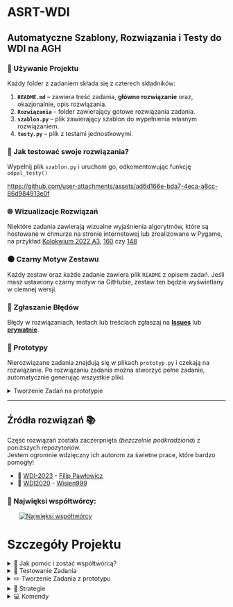 # ASRT-WDI 
## Automatyczne Szablony, Rozwiązania i Testy do WDI na AGH
### 🔧 Używanie Projektu

Każdy folder z zadaniem składa się z czterech składników:

1. **`README.md`** – zawiera treść zadania, **główne rozwiązanie** oraz, okazjonalnie, opis rozwiązania.
2. **`Rozwiązania`** – folder zawierający gotowe rozwiązania zadania.
3. **`szablon.py`** – plik zawierający szablon do wypełnienia własnym rozwiązaniem.
4. **`testy.py`** – plik z testami jednostkowymi.


### 🧪 Jak testować swoje rozwiązania?

Wypełnij plik `szablon.py` i uruchom go, odkomentowując funkcję `odpal_testy()`

https://github.com/user-attachments/assets/ad6d166e-bda7-4eca-a8cc-86d984913e0f

### 🌐 Wizualizacje Rozwiązań
Niektóre zadania zawierają wizualne wyjaśnienia algorytmów, które są hostowane w chmurze na stronie internetowej lub zrealizowane w Pygame, na przykład [Kolokwium 2022 A3](https://github.com/kamilGie/ASRT-WDI/tree/main/Kolokwia/Kolokwium_2/2022_A3), [160](https://github.com/kamilGie/ASRT-WDI/tree/main/Zestaw_5%3A_Rekurencja/160) czy [148](https://github.com/kamilGie/ASRT-WDI/tree/main/Zestaw_5%3A_Rekurencja/148) 


### 🌑 Czarny Motyw Zestawu
Każdy zestaw oraz każde zadanie zawiera plik `README` z opisem zadań. Jeśli masz ustawiony czarny motyw na GitHubie, zestaw ten będzie wyświetlany w ciemnej wersji.


### 🐛 Zgłaszanie Błędów
Błędy w rozwiązaniach, testach lub treściach zgłaszaj na <a href="https://github.com/kamilgie/ASRT-WDI/issues/new?labels=bug">****Issues****</a> lub <a href="https://gieras.pl/">****prywatnie****</a>.


### 🧱 Prototypy
Nierozwiązane zadania znajdują się w plikach `prototyp.py` i czekają na rozwiązanie. Po rozwiązaniu zadania można stworzyć pełne zadanie, automatycznie generując wszystkie pliki.


<details>
   
   <summary> Tworzenie Zadań na prototypie </summary>

1. Po rozwiązaniu zadania na `prototyp.py` można stworzyć pełne zadanie, odkomentowując funkcję `stworz_zadanie` i przekazując w tablicy funkcje, które mają być objęte testami.
2. Funkcja `stworz_zadanie` automatycznie przygotuje testy na podstawie przekazanych funkcji. Poprosi również o podanie argumentów testowych, które Twoim zdaniem mogą być interesujące lub problematyczne.
3. Następnie utworzy folder zadania zawierający pliki: `rozwiazanie.py` oraz `szablon.py` na podstawie `prototyp.py`, a także `testy.py` na podstawie wcześniej wygenerowanych testów.

https://github.com/user-attachments/assets/f3316918-a5e9-457f-8c2e-b4a5e5f0f27c



</details>


 
---

## Źródła rozwiązań 📚

Część rozwiązań została zaczerpnięta (*bezczelnie podkradziona*) z poniższych repozytoriów.  
Jestem ogromnie wdzięczny ich autorom za świetne prace, które bardzo pomogły! 

- 🌟 [WDI-2023](https://github.com/pawlowiczf/WDI-2023) - [Filip Pawłowicz](https://github.com/pawlowiczf)
- 🌟 [WDI2020](https://github.com/Wisien999/WDI2020) - [Wisien999](https://github.com/Wisien999)  




### 🗿 Najwięksi współtwórcy:
&nbsp;&nbsp;&nbsp;&nbsp;&nbsp;&nbsp;
<a href="https://github.com/kamilGie/ASRT-WDI/graphs/contributors">
  <img src="https://contrib.rocks/image?repo=kamilGie/ASRT-WDI" alt="Najwięksi współtwórcy" />
</a>




# Szczegóły Projektu

<details>
  <summary> 🤝 Jak pomóc i zostać współtwórcą? </summary>

## 🤝 Jak pomóc i zostać współtwórcą?


- Zalecam [***utworzenie forka***](https://github.com/kamilGie/WDI/fork) oraz samodzielne stworzenie zadania i zgłaszanie swoich zmian za pomocą pull requestów.
- Można również [dodać rozwiązanie zadania](https://github.com/kamilGie/ASRT-WDI/new/main/bufor_rozwi%C4%85za%C5%84), nie wychodząc z przeglądarki, korzystając z opcji "dodaj plik" w folderze bufor rozwiązań. W wolnym czasie będę z nich tworzył zadania. Szczegóły znajdziesz w [README folderu bufor rozwiązań](/bufor_rozwiązań).


### 💡 Możliwe Ulepszenia ### 
- ✏️ Stworzenie Zadania
- 🛠️ Poprawienie treści zadania, jeśli jest niejasna lub brakuje np. znaków potęgowania.
- 🔧 Ulepszanie testow poprzez komendy lub stworzeniej własnej [Szczegóły](#komendy)
- 🧠 Tworzenie Strategi Tworzenia Zadań [Szczegóły](#strategie)
  
SRT opiera się na **rozszerzaniu funkcjonalności**. Dzięki temu możesz dodawać nowe funkcje i strategie bez modyfikacji istniejącego kodu, co ułatwia wdrożenie bez potrzeby wiedzy o całym systemie i unika konfliktów.
### 🐛 Zgłaszanie błędów

- Błędy w rozwiązaniach, testach lub treściach można zgłaszać <a href="https://github.com/kamilgie/ASRT-WDI/issues/new?labels=bug"> ****tutaj**** </a>

### 💬 Feedback

- Sam feedback na temat tego, jak się pracuje, w jakim kierunku można pójść oraz czego brakuje, również będzie mile widziany. [kontakt](http://www.gieras.pl).


</details>



<details>
  <summary> 🧪 Testowanie Zadania </summary>

## Testowanie Zadania
Przykładowy `szablon.py` wygląda tak: 
```python
# ====================================================================================================>
# Zadanie 1
# Proszę napisać program poszukujący trójkątów Pitagorejskich w których długość przekątnej
# jest mniejsza od liczby N wprowadzonej z klawiatury.
# ====================================================================================================>
# print(a,b,c)

def Zadanie_1(n): ...


if __name__ == "__main__":
    from testy01 import odpal_testy

    Zadanie_1(input('Podaj n: '))

    # odpal_testy()
```
### Na górze znajduje się opis zadania, funkcja do wypełnienia i przygotowany main.
Wypełniasz funkcję kodem, o który prosi opis zadania. Wyniki można zwracać lub wypisywać. Jeśli to nie będzie oczywiste, pod opisem zadania powinna być wskazówka od autora testów, jakiego sposobu zwracania wyników oczekuje. W tym przypadku widać, że boki trójkąta powinny być wypisywane kolejno, bez żadnych dodatkowych napisów.

Po tym, jak zrobisz zadanie i będziesz pewny jego poprawności, możesz odkomentować funkcję `odpal_testy()` i uruchomić program normalnie:
```python
# ====================================================================================================>
# Zadanie 1
# Proszę napisać program poszukujący trójkątów Pitagorejskich w których długość przekątnej
# jest mniejsza od liczby N wprowadzonej z klawiatury.
# ====================================================================================================>
# print(a,b,c)

def Zadanie_1(n):
    for a in range(1, n):
        for b in range(a, n):
            c = (a * a + b * b) ** 0.5
            if c.is_integer() and c <= n:
                print(a, b, c)

if __name__ == "__main__":
     from testy01 import odpal_testy

     odpal_testy()
```
### wynik takiego programu dalby taki wynik
<img width="1504" alt="Zrzut ekranu 2024-10-24 o 22 26 09" src="https://github.com/user-attachments/assets/666313c3-15ec-4697-955c-1e5de81e23d7">
  
Wynik testu wskazuje na błąd: widzimy komunikat `AssertionError: '3 4 5' not found in [''].` Oznacza to, że test oczekiwał pustego stringa `''`, a otrzymał `'3 4 5'`, co sugeruje, że wynik dla c = 5 został niepotrzebnie wypisany.

Po chwili namysłu i ponownym przeczytaniu treści zadania, można zauważyć, że warunek mówi o długości przekątnej mniejszej, niż liczba **N**. Kod należy poprawić i ponownie uruchomić testy z nową nadzieją.

### Czasami można spotkać się z takim przypadkiem:
 <img width="1165" alt="Zrzut ekranu 2024-10-24 o 22 57 49" src="https://github.com/user-attachments/assets/4fe66d52-766c-417a-87ab-738a38271137">
Widzimy, że mimo poprawnego wyniku mamy błędny test, ponieważ wypisujemy wynik w innym typie lub kolejności. W takim przypadku możemy:

- Cieszyć się poprawnym rozwiązaniem i pójść dalej.
- Zmienić typ lub format wyjścia na taki, jaki jest oczekiwany w teście.
- Zainteresować się pomocą w rozwijaniu projektu i za pomocą komendy dodać swoją funkcję wraz z jej rozwiązaniem do listy poprawnych odpowiedzi, aby inni użytkownicy mieli dobre testy dla takich samych wyników jak twój.

Więcej o tym, jak działa cały projekt w 


  
---
</details>

<details>
  <summary> ✏️  Tworzenie Zadania z prototypu  </summary>

## Tworzenie Zadania
### `stworz_zadanie()` 
Każdy prototyp zawiera funkcję `stworz_zadanie`, importowaną z pliku `Develop`. Funkcja `stworz_zadanie` przesyła funkcje, które chcemy by obejmowały testy oraz wchodziły w skład szablonu do wypelnienia. Wiec przykładowo wypełniony `prototyp` powinnien wygladać tak:
```python
# ====================================================================================================>
# Zadanie 0
# Stworz 2 funkcje jedna dodaje 2 liczby druga mnoży 2 liczby
# ====================================================================================================>

def dodaj(a, b):
    return a + b

def mnoż(a, b):
    return a * b

if __name__ == "__main__":
    from Develop import stworz_zadanie

    # stworz_zadanie([dodaj, mnoż])
```

Funkcja `stworz_zadanie` działa podobnie jak funkcja `print`. Można ją uruchomić bez dodatkowych parametrów, aby wygenerować domyślną strukturę plików: `rozwiazanie.py`, `testy.py` oraz `szablon.py`. 

### Modyfikacje 

Można modyfikować sposób, w jaki generowane są pliki, ustawiając argumenty nazw plików. Modyfikacje są podawane jako stringi, które określają  strategie, z jaką wygenerują się pliki. Dla podstawowego użycia projektu przydatne będą trzy modyfikacje:

```python
stworz_zadanie([dodaj, mnoż], testy="float")
```
- Stworzy testy, których wyniki będą zaokrąglone. Przydatne w zadaniach zwracających wartości typu `float`, gdzie wyniki mogą się różnić od ustawionego epsilonu.
  
```python
stworz_zadanie([dodaj, mnoż], testy="bez_kolejnosci")
```
- Stworzy testy, których wyniki będą w typie `set`. Przydatne w zadaniach, w których kolejność lub częstotliwość występowania wyników nie ma znaczenia.
```python
stworz_zadanie([dodaj, mnoż], testy="brak", szablon="brak")
```
- Nie stworzy pliku. Przydatne w zadaniach abstrakcyjnych, które nie są możliwe do przetestowania.

Dokładniej o modyfikacjach jest w sekcji [strategie](#Strategie)

<details>
   <summary> Domyślna konfiguracja plików </summary>

### `rozwiazanie.py` 
1. przepisuje prototyp do napotkania linijki main
```python
# ====================================================================================================>
# Zadanie 0
# Stworz 2 funkcje jedna dodaje 2 liczby druga mnoży dwie liczby
# ====================================================================================================>

def dodaj(a, b):
    return a + b

def mnoż(a, b):
    return a * b

```
### `szablon.py` 
1. Przepisuje pierwsze linie, które są komentarzami, aby zostawić opis zadania wraz z ewentualnymi komentarzami twórcy zadania.
2. Następnie usuwa wszystkie linijki poza linijką zaczynającą się od `def FunkcjaKtoraTestujemy(`. Tę linijkę pozostawia i dopisuje trzy kropki, aby użytkownik wiedział, że te funkcje są do napisania.
3. Usuwa wszystkie linie do momentu napotkania bloku `if __name__ == "__main__":`.
4. Zapisuje import funkcji `odpal_testy`.
5. Zapisuje uruchomienie funkcji, które testujemy, wraz z dynamicznym wprowadzeniem nazw ich argumentów.
6. Zakomentowana metoda `odpal_testy()`, która będzie uruchamiać testy.

```python
# ====================================================================================================>
# Zadanie 0
# Stworz 2 funkcje jedna dodaje 2 liczby druga mnoży dwie liczby
# ====================================================================================================>

def dodaj(a, b): ...

def mnoż(a, b): ...

if __name__ == "__main__":
    from testy01 import odpal_testy

    dodaj(input('Podaj a: '), input('Podaj b: '))
    mnoż(input('Podaj a: '), input('Podaj b: '))

    # odpal_testy()
```

### `testy.py` 
1. Napisze  importy, funkcje oraz  nagłówek klasy `Testy`
2. Następnie dla każdej funkcji przekazanej do testowania:
3. Sprawdza liczbę argumentów, jaką funkcja przyjmuje.
4. Jeśli liczba argumentów nie wynosi zero, prosi użytkownika o wpisanie argumentów testowych.
5. Przetwarza input użytkownika, zmieniając go na argumenty według algorytmów.
6. Uruchamia funkcję z argumentami testowymi, monitorując jednocześnie wartości wypisywane przez `print` oraz wartości zwracane przez funkcję.
7. Jeśli funkcja nic nie zwróci, wynikiem zostanie to, co zostało przechwycone przez `print`. Jeśli funkcja zwróci inną wartość, to ona będzie wynikiem, a dane wypisane przez `print` zostaną zignorowane.
8. Z argumentów i wyniku napisze metodę testową o nazwie `test_numerTestu_funkcjaTestowalna_argument`.
```python
    def test_Nr1_dodaj_argumenty_2_2(self):
        wynik  = dodaj(2, 2)

        oczekiwany_wynik = [4]
        self.assertIn(wynik, oczekiwany_wynik)
```
9. Będzie powtarzać proces od punktów 3–8, aż do napotkania argumentu `stop` od użytkownika, który zakończy testy.

<details>
   <summary>Pelny kod testy przykladu </summary>
   
```python 
import unittest
import io
import os
import sys
from contextlib import redirect_stdout
import importlib

from szablon01 import dodaj, mnoż


def odpal_testy():
    suite = unittest.TestLoader().loadTestsFromTestCase(testy)
    unittest.TextTestRunner(verbosity=2).run(suite)


def komenda(k: str, *args, **kwargs):
    """
    Wykonuje zadaną komendę z przekazanymi argumentami.
    Dodanie własnej komendy ogranicza sie do dodania pliku z funkcja o tej samej nazwie
    w folderze glównym projektu src/Komendy
    Wiecej informacji o dodaniu wlasnej komendy jak i lista komend w ReadMe projektu

    Args:
        k (str): Komenda do wykonania.
        *args: Dodatkowe argumenty do komendy.
        **kwargs: Dodatkowe argumenty kluczowe do komendy.
    """
    sciezka_pliku_wykonalnego = os.path.abspath(sys.argv[0])
    srt_dir = os.path.join(
        os.path.dirname(sciezka_pliku_wykonalnego), "../../srt"
    )
    sys.path.append(srt_dir)
    nr_zadania = os.path.dirname(sciezka_pliku_wykonalnego)
    return importlib.import_module("WykonajKomende").wykonaj_komende(
        k, sciezka_pliku_wykonalnego, nr_zadania, *args, **kwargs
    )


class testy(unittest.TestCase):

    def test_Nr1_dodaj_argumenty_2_2(self):
        wynik  = dodaj(2, 2)

        oczekiwany_wynik = [4]
        self.assertIn(wynik, oczekiwany_wynik)

    def test_Nr2_dodaj_argumenty_14_123(self):
        wynik  = dodaj(14, 123)

        oczekiwany_wynik = [137]
        self.assertIn(wynik, oczekiwany_wynik)

    def test_Nr3_dodaj_argumenty_123_123(self):
        wynik  = dodaj(123, 123)

        oczekiwany_wynik = [246]
        self.assertIn(wynik, oczekiwany_wynik)

    def test_Nr4_dodaj_argumenty_123_1123(self):
        wynik  = dodaj(123, 1123)

        oczekiwany_wynik = [1246]
        self.assertIn(wynik, oczekiwany_wynik)

    def test_Nr5_dodaj_argumenty_12_3123(self):
        wynik  = dodaj(12, 3123)

        oczekiwany_wynik = [3135]
        self.assertIn(wynik, oczekiwany_wynik)

    def test_Nr6_dodaj_argumenty_12_3123(self):
        wynik  = dodaj(12, 3123)

        oczekiwany_wynik = [3135]
        self.assertIn(wynik, oczekiwany_wynik)

    def test_Nr7_dodaj_argumenty_-213_12312(self):
        wynik  = dodaj(-213, 12312)

        oczekiwany_wynik = [12099]
        self.assertIn(wynik, oczekiwany_wynik)

    def test_Nr8_dodaj_argumenty_2_2(self):
        wynik  = dodaj(2, 2)

        oczekiwany_wynik = [4]
        self.assertIn(wynik, oczekiwany_wynik)

    def test_Nr9_dodaj_argumenty_2_4(self):
        wynik  = dodaj(2, 4)

        oczekiwany_wynik = [6]
        self.assertIn(wynik, oczekiwany_wynik)

    def test_Nr10_dodaj_argumenty_2_-1(self):
        wynik  = dodaj(2, -1)

        oczekiwany_wynik = [1]
        self.assertIn(wynik, oczekiwany_wynik)

    def test_Nr11_dodaj_argumenty_2913_123(self):
        wynik  = dodaj(2913, 123)

        oczekiwany_wynik = [3036]
        self.assertIn(wynik, oczekiwany_wynik)

    def test_Nr12_dodaj_argumenty_324_56234(self):
        wynik  = dodaj(324, 56234)

        oczekiwany_wynik = [56558]
        self.assertIn(wynik, oczekiwany_wynik)

    def test_Nr13_dodaj_argumenty_21_35(self):
        wynik  = dodaj(21, 35)

        oczekiwany_wynik = [56]
        self.assertIn(wynik, oczekiwany_wynik)

    def test_Nr14_dodaj_argumenty_12_4(self):
        wynik  = dodaj(12, 4)

        oczekiwany_wynik = [16]
        self.assertIn(wynik, oczekiwany_wynik)

    def test_Nr15_dodaj_argumenty_0_0(self):
        wynik  = dodaj(0, 0)

        oczekiwany_wynik = [0]
        self.assertIn(wynik, oczekiwany_wynik)

    def test_Nr16_dodaj_argumenty_-1_-1(self):
        wynik  = dodaj(-1, -1)

        oczekiwany_wynik = [-2]
        self.assertIn(wynik, oczekiwany_wynik)

    def test_Nr17_dodaj_argumenty_1_1(self):
        wynik  = dodaj(1, 1)

        oczekiwany_wynik = [2]
        self.assertIn(wynik, oczekiwany_wynik)

    def test_Nr18_dodaj_argumenty_12_23(self):
        wynik  = dodaj(12, 23)

        oczekiwany_wynik = [35]
        self.assertIn(wynik, oczekiwany_wynik)

    def test_Nr19_dodaj_argumenty_2_1(self):
        wynik  = dodaj(2, 1)

        oczekiwany_wynik = [3]
        self.assertIn(wynik, oczekiwany_wynik)

    def test_Nr20_dodaj_argumenty_2_5(self):
        wynik  = dodaj(2, 5)

        oczekiwany_wynik = [7]
        self.assertIn(wynik, oczekiwany_wynik)

    def test_Nr21_dodaj_argumenty_21_1(self):
        wynik  = dodaj(21, 1)

        oczekiwany_wynik = [22]
        self.assertIn(wynik, oczekiwany_wynik)

    def test_Nr1_mnoż_argumenty_213_4512(self):
        wynik  = mnoż(213, 4512)

        oczekiwany_wynik = [961056]
        self.assertIn(wynik, oczekiwany_wynik)

    def test_Nr2_mnoż_argumenty_-4_12(self):
        wynik  = mnoż(-4, 12)

        oczekiwany_wynik = [-48]
        self.assertIn(wynik, oczekiwany_wynik)

    def test_Nr3_mnoż_argumenty_-3_-2(self):
        wynik  = mnoż(-3, -2)

        oczekiwany_wynik = [6]
        self.assertIn(wynik, oczekiwany_wynik)

    def test_Nr4_mnoż_argumenty_0_0(self):
        wynik  = mnoż(0, 0)

        oczekiwany_wynik = [0]
        self.assertIn(wynik, oczekiwany_wynik)

    def test_Nr5_mnoż_argumenty_-231_-2312(self):
        wynik  = mnoż(-231, -2312)

        oczekiwany_wynik = [534072]
        self.assertIn(wynik, oczekiwany_wynik)

    def test_Nr6_mnoż_argumenty_23_1(self):
        wynik  = mnoż(23, 1)

        oczekiwany_wynik = [23]
        self.assertIn(wynik, oczekiwany_wynik)

    def test_Nr7_mnoż_argumenty_231_213(self):
        wynik  = mnoż(231, 213)

        oczekiwany_wynik = [49203]
        self.assertIn(wynik, oczekiwany_wynik)

    def test_Nr8_mnoż_argumenty_21_-123(self):
        wynik  = mnoż(21, -123)

        oczekiwany_wynik = [-2583]
        self.assertIn(wynik, oczekiwany_wynik)

    def test_Nr9_mnoż_argumenty_52_1(self):
        wynik  = mnoż(52, 1)

        oczekiwany_wynik = [52]
        self.assertIn(wynik, oczekiwany_wynik)

    def test_Nr10_mnoż_argumenty_3213_-3212(self):
        wynik  = mnoż(3213, -3212)

        oczekiwany_wynik = [-10320156]
        self.assertIn(wynik, oczekiwany_wynik)

    def test_Nr11_mnoż_argumenty_-1_12(self):
        wynik  = mnoż(-1, 12)

        oczekiwany_wynik = [-12]
        self.assertIn(wynik, oczekiwany_wynik)

    def test_Nr12_mnoż_argumenty_3_212(self):
        wynik  = mnoż(3, 212)

        oczekiwany_wynik = [636]
        self.assertIn(wynik, oczekiwany_wynik)

    def test_Nr13_mnoż_argumenty_213_123(self):
        wynik  = mnoż(213, 123)

        oczekiwany_wynik = [26199]
        self.assertIn(wynik, oczekiwany_wynik)

    def test_Nr14_mnoż_argumenty_123_213(self):
        wynik  = mnoż(123, 213)

        oczekiwany_wynik = [26199]
        self.assertIn(wynik, oczekiwany_wynik)

    def test_Nr15_mnoż_argumenty_54_6435(self):
        wynik  = mnoż(54, 6435)

        oczekiwany_wynik = [347490]
        self.assertIn(wynik, oczekiwany_wynik)

    def test_Nr16_mnoż_argumenty_435_43(self):
        wynik  = mnoż(435, 43)

        oczekiwany_wynik = [18705]
        self.assertIn(wynik, oczekiwany_wynik)

    def test_Nr17_mnoż_argumenty_34_5345(self):
        wynik  = mnoż(34, 5345)

        oczekiwany_wynik = [181730]
        self.assertIn(wynik, oczekiwany_wynik)

    def test_Nr18_mnoż_argumenty_34_53(self):
        wynik  = mnoż(34, 53)

        oczekiwany_wynik = [1802]
        self.assertIn(wynik, oczekiwany_wynik)

    def test_Nr19_mnoż_argumenty_3_45(self):
        wynik  = mnoż(3, 45)

        oczekiwany_wynik = [135]
        self.assertIn(wynik, oczekiwany_wynik)

    def test_Nr20_mnoż_argumenty_3_3(self):
        wynik  = mnoż(3, 3)

        oczekiwany_wynik = [9]
        self.assertIn(wynik, oczekiwany_wynik)

    def test_Nr21_mnoż_argumenty_345_34(self):
        wynik  = mnoż(345, 34)

        oczekiwany_wynik = [11730]
        self.assertIn(wynik, oczekiwany_wynik)


```

</details>

</details>

---

## Pisanie Testów


Po uruchomieniu funkcji `stworz_testy`, jeśli liczba argumentów przekazanych do testowania funkcji nie wynosi zero, program poprosi użytkownika o wpisanie argumentów testowych.

- Argumenty należy wpisywać, oddzielając je spacjami lub przecinkami.
  <img width="723" alt="Zrzut ekranu 2024-11-7 o 00 47 45" src="https://github.com/user-attachments/assets/ab503d2a-321c-494b-be07-0fe6a90e959c">

- Tablice wpisuje się, używając nawiasów kwadratowych, przy czym dozwolone jest zagnieżdżanie tablic dowolną ilość razy.
  <img width="724" alt="Zrzut ekranu 2024-11-7 o 00 02 27" src="https://github.com/user-attachments/assets/763ca1e4-913b-4f47-8a17-1abff1997f7e">

- Stringi należy podać w cudzysłowach, a także możliwe jest zagnieżdżanie cudzysłowów.
  <img width="724" alt="Zrzut ekranu 2024-11-7 o 00 07 02" src="https://github.com/user-attachments/assets/bb138ead-76c4-46c3-a529-2309042c9fa1">

- Jeśli argumenty wpisane będą się nie zgadzać, program poprosi o ponowne ich wprowadzenie.
  <img width="724" alt="Zrzut ekranu 2024-11-7 o 00 40 42" src="https://github.com/user-attachments/assets/61400923-4454-4aba-95c4-656b6eebc3e7">

Po stworzeniu odpowiedniej ilości testów, można zakończyć proces tworzenia testów, podając argument `stop`, co zakończy Twój wkład w tworzenie testów.

###  Finalizacja

Po stworzeniu trzech plików funkcja utworzy plik `prototypBackup.py`, aby bezpiecznie móc usunąć prototyp. Plik `prototypBackup.py` jest ignorowany przez `.gitignore`, więc nie będzie dodawany do głównego repozytorium. Został stworzony, aby w przypadku błędnego stworzenia zadania z różnych powodów móc utworzyć zadanie na nowo. Funkcja `stworz_zadanie` dba o to, by nie usunąć pliku `prototypBackup`, dzięki czemu można tworzyć zadania do momentu zadowolenia z efektu końcowego.

Na tym kończy się funkcja `stworz_zadanie`. Jeśli jednak komuś nie podoba się sposób w jaki pliki `rozwiazanie.py`, `szablon.py`, `testy.py` są tworzone, chciałby dodać jakąś funkcjonalność lub inaczej tworzyć testy zawsze może stworzyć własną Strategię!

---
</details>

<details>
  <summary>🧠 Strategie</summary>

## Strategie
Strategie definiują sposób, w jaki będziemy tworzyć nasze pliki w projekcie. Aktualna lista strategii znajduje się w folderach o odpowiednich nazwach: [srt/Szablon](srt/Szablon), [srt/Rozwiazania](srt/Rozwiazania), [srt/Testy](srt/Testy). Każda z nich jest klasą z krótkim komentarzem opisującym jej przeznaczenie i jest dostępna do użycia przez każdego twórcę zadania. 

Taki układ projektu pozwala na prosty rozwój i umożliwia rozwijanie go przez każdego, bez potrzeby znajomości całego systemu. Każdy może napisać własną klasę domyślną, która będzie następnie testowana w użyciu. Po tym, jak stanie się powszechniejsza, szybsza lub lepsza, zostanie ustawiona jako domyślna. Można również dodać klasę dodatkową, która obsługuje testy dla określonej puli zadań, dla których domyślne tworzenie zadania nie jest wystarczające.


### Podstawy Pisania Strategii

Stworzymy kilka przykładowych klas strategii:

- **`Data`** – Jest to strategia szablonu, która działa jak domyślna, z tą różnicą, że na górze pliku zostanie dodana data rozwiązania.
  
W folderze [srt/Szablon](srt/Szablon), tworzymy nowy plik z klasa o takiej samej nazwie. Klasa dziedziczy po jednej z klas w jej folderze albo po klasie bazowej. Klasa [srt/Bazowa.py](srt/Bazowa.py) jest abstrakcyjną klasą, z której będą pochodzić wszystkie klasy pochodne.

Klasa bazowa ma abstrakcyjną metodę `__str__`, w której musimy zwrócić wynik w postaci stringa, który później znajdzie się w pliku szablonu. Dla naszego pomysłu ta klasa będzie wyglądać tak:

```python
# srt/Szablon/data.py

#  Dziedzicze po klasie z pliku szablonów do której metody __str__  mógłbym coś dodać
from domyslne_s import domyslne_s 
from datetime import date

class data(domyslne_s):
""" na górze pliku zostanie dodana data rozwiązania. """
    def __str__(self):
        res = str(date.today().day)
        res += "\n"
        res += super().__str__()
        return res
```
Tak stworzoną klasę możemy już używać w funkcji `stworz_zadanie`, podając argument `szablon="data"`.

---

- **`meritum`** strategia rozwiazania  która koncentruje się wyłącznie na samym rozwiązaniu, pomijając opis zadania oraz sekcję `main`

 Aby dostosować sposób generowania pliku, można skorzystać z atrybutów klasy bazowej, które są dostępne w klasach pochodnych:

- **`linie_prototypu`** – lista stringów reprezentujących linie prototypu.
- **`nr_zadania`** – numer zadania, które rozwiązujemy.
- **`funkcje`** – funkcje przekazane do testów szablonu oraz inne pomocnicze funkcje.
- **`sciezka`** – ścieżka folderu, w którym znajduje się tworzone zadanie.
- **`nazwa_pliku`** – domyślna nazwa pliku, która pochodzi od nazwy folderu zawierającego klasę. Na przykład, w folderze *Rozwiazanie*, klasy dziedziczące mają atrybut ustawiony na "rozwiazanie{`nr_zadania`}.py".

Te atrybuty mogą być wykorzystywane w klasach pochodnych od klasy bazowej, a poniżej przedstawiamy przykład użycia jednego z nich.

```python
# srt/Rozwiazanie/meritum.py

from bazowa import bazowa
import inspect

class meritum(bazowa):
    """rozwiazania  która koncentruje się wyłącznie na samym rozwiązaniu, pomijając opis zadania oraz sekcję `main`"""

    def __str__(self):
        res = ""
        for funkcja in self.funkcje:
            res += inspect.getsource(funkcja)
        return res
```

Tak stworzoną klasę możemy już używać w funkcji `stworz_zadanie`, podając argument `rozwiazanie="meritum"`.

---

- **`float`**  strategia testów, która będzie zaokrąglać wyniki.

Strategie testów będą najtrudniejszych do napisania. Najczęściej będą nadpisywały metody już istniejących strategii i modyfikować sposób sprawdzania wyników testów.

Aby skutecznie zaimplementować taką strategię, będziemy musieli nadpisać dwie specjalnie wyodrębnione metody klasy `prime`:

```python
from prime import prime

DOKLADNOSCI = int(input("podaj dokładność, z jaką testy mogą zaokrąglać: "))


class float(prime):
    """testy beda zaaokroglac oczekiwany wynik"""

    def metoda_zwracajaca_testow_bez_kolejnosci(
        self, NazwaTestu, numerTestu, zmienne, wynikWywolania, zmienne_nazwa
    ):
        return f"""    def test_Nr{numerTestu:02}_{NazwaTestu}_argumenty_{'_'.join(zmienne_nazwa)}(self):
            wynik  = {NazwaTestu}({', '.join(map(str, zmienne))})

            self.assertAlmostEqual(wynik, { wynikWywolania }, places={DOKLADNOSCI})\n"""

    def metoda_nasluchujaca_testow_bez_kolejnosci(
        self, NazwaTestu, numerTestu, zmienne, wynikWywolania, zmienne_nazwa
    ):
        return f"""    def test_Nr{numerTestu:02}_{NazwaTestu}_argumenty_{'_'.join(zmienne_nazwa)}(self):
            f = io.StringIO()
            with redirect_stdout(f):
                {NazwaTestu}({', '.join(map(str, zmienne))})
            wynik = f.getvalue().strip()

            self.assertAlmostEqual(wynik, { wynikWywolania }, places={DOKLADNOSCI})\n"""
```
Klasa `prime` ma wiele metod specjalnie wyodrębnionych do nadpisywania.

---

> Strategie nie mogą od siebie zależeć i muszą być niezależne. Można je odpalić w dowolnej konfiguracji.


Ograniczeniem strategii jest to, że nie przyjmuje argumentów innych niż `input` i jest to ustalenie stałe. Jednak, jeśli chcemy utworzyć zadanie, dodając pewne zmienne, możemy skorzystać z **komend**

</details>

<details>
  <summary> 💻 Komendy</summary>

## Komendy

<details>
   <summary> Działanie </summary>
   
W folderze [srt/Komendy](srt/Komendy) znajdują się pliki Python z komendami. Każdy plik zawiera **funkcje** o takiej samej nazwie, które wykonują odpowiednią komendę.

 przykładowa komenda wyglada tak. 
 ```python
# srt/Komendy/hello_name.py
def hello_name(imie):
    print("hello", imie)
```

Takiej komendy możemy użyć w `szablon.py`, importując z `testy` funkcję `komenda` i przekazując w pierwszym argumencie nazwę komendy, a następnie kolejne argumenty.
```python
# ====================================================================================================>
# Zadanie 1
# Wypisac swoje imie
# ====================================================================================================>

def Zadanie_1(): ...

if __name__ == "__main__":
    from testy01 import odpal_testy, komenda

    komenda("hello_name", "kamil")

    # Zadanie_1()
    # odpal_testy()
```
- w pliku `prototyp.py` importujemy z `Develop` funkcje komenda

Wynik odpalenia takiego programu będzie: `hello kamil`

Taka funkcjonalność pozwala w prosty sposób rozszerzać projekt o nowe komendy, umożliwiając ulepszanie testów, na przykład poprzez dodawanie dodatkowych testów lub wariacji poprawnego wyniku, a także wprowadzanie własnych preferencji, takich jak dodatkowe zachowanie po przejsciu testów na szablonie.

</details>

<details  >
  <summary><strong> SPIS KOMEND </strong> </summary>

### Legenda 
- `nazwaKomendy`, `mozliiwy do uzycia skrot`
- w budowie oznacza, że nie chce mi sie jej robić
- lokalna oznacza, że jej działanie nie moze wyjść poza lokalne repozytorium. By uniknąć przypadkow, że ktos nie spodziwal ze mu poleci [najlepsza  domyslna piosenka zwycieska](https://www.youtube.com/watch?v=CpeJiGDVMGo) po napisaniu szablonu
- Zapis `link_do_muzyki="https://www.youtube.com/watch?v=CpeJiGDVMGo` oznacza ze zmienna `link_do_muzyki` jest opcjonalna i domyslnie uzyjemy `https://www.youtube.com/watch?v=CpeJiGDVMGo`



### Spis 
  - `zmien_testy`
    ```python
    # tworzy na nowo zadanie na bazie szablonu jako prototyp
    komenda("zmien_testy", [funkcje], testy="domyslna", rozwiazanie="domyslna", szablon="domyslna")
     ```

  
  - `dodaj_testy`, `dt` - w budowie
    ```python
    # dodaje  dodatkowe testy 
    komenda("dodaj_testy", funkcja, ilosci_dodatkowych_testow)
     ```
     
  - `dodaj_wariancje`, `dw` - w budowie
    ```python
    # Do istniejacych juz wynikow testow funkcji dodaje kolejne mozliwe warienty na podstawie funkcji przeslanej
    komenda("dodaj_wariancje", funkcja)
     ```
  - `zwycieska_muzyka`,`zm` - w budowie, lokalna
    ```python
    # Do testow danego zadania dodaje muzyka po zaliczeniu testow w szablonie
    # imo must have 
    komenda("zwycieska_muzyka", link_do_muzyki="https://www.youtube.com/watch?v=CpeJiGDVMGo" )
     ```
 - `funkcja_input`,`fi` - w budowie
    ```python
    # szybkie testowanie funkcji na parametrach
    # dopoki nie przerwiesz bedziesz wpisywac input a komenda uzyje jej na funkcji i wypisze output
    komenda("szybka_funkcja", funkcja )
     ```
    
  - `StworzStruktureWDI`
    ```python
    # Nie bedzie wiecej uzywana i nawet nie da sie jej odpalic z poziomu plikow zadań - Takie zabezpieczenie
    # Ale dodaje jako taka ciekawostka oraz na przyszlosci do tworzenia struktur innych zadan
    komenda("StworzStruktureWDI")
     ```

</details>

<details  >
  <summary> Ogólne </summary>
   
### Argumenty
Funkcja `komenda` przyjmuje `"nazwaKomendy"`, `*args` oraz `**kwargs`, co pozwala na przesyłanie dowolnych argumentów zarówno w postaci argumentów pozycyjnych, jak i nazwanych. Aby ułatwić korzystanie, dodatkowo są dodawane dwa argumenty, jeśli komenda ich wymaga. Nie ma obowiązku ich podawania podczas wywołania komendy, są to: 
  - `nr_zadania`
  - `sciezka`
Więc komenda:
 ```python
# srt/Komendy/hello_zadanie.py
def hello_zadanie(nr_zadania, sciezka):# trzeba pamietac by nazwac te argumenty dokladnie tak 
    print("hello", nr_zadania, "from ", sciezka)
```
Może być wywołana w następujący sposób:
 ```python
# prototyp01.py
komenda("hello_zadanie")
```
Wynik takiej komendy to:

`hello 01 from  /Users/user/Desktop/projekty/WDI-RST/Zestaw_1:_Proste_programy_z_pętlami/prototyp01.py`



### skroty 

   Jesli komenda jest czesto używana może miec swój skrót w pliku `_skroty.py`, który tylko importuje komendę i ją odpala.
  ```python
  def hz(nr_zadania, sciezka):
    from hello_zadanie import hello_zadanie

    hello_zadanie(nr_zadania, sciezka)
   ```

### Zasady komend

- Każda ma mieć swój plik i ograniczać sie tylko do niego nawet jakby plik miałby mieć 20 linijek lub 100000 linijek.
- Każda komenda musi być w pełni niezależna i działać poprawnie samodzielnie, ale może wywoływać inne komendy w ramach swoich działań [zgodnie z wzorcem łańcucha zobowiązań]( https://refactoring.guru/pl/design-patterns/chain-of-responsibility)

</details>
</details>
